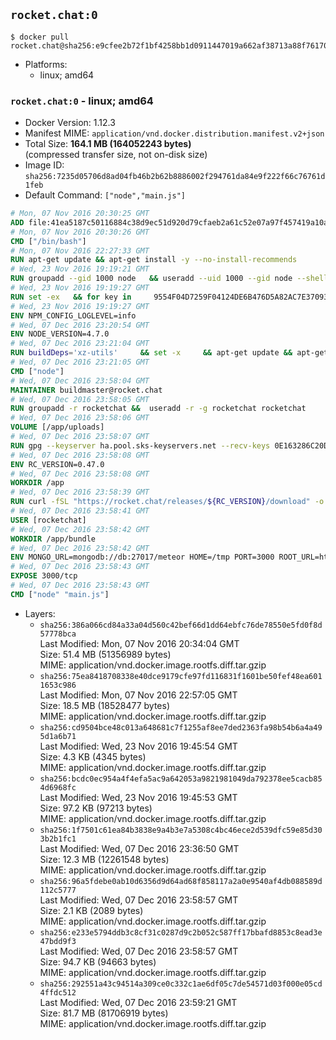 ## `rocket.chat:0`

```console
$ docker pull rocket.chat@sha256:e9cfee2b72f1bf4258bb1d0911447019a662af38713a88f761709eec3dda8da8
```

-	Platforms:
	-	linux; amd64

### `rocket.chat:0` - linux; amd64

-	Docker Version: 1.12.3
-	Manifest MIME: `application/vnd.docker.distribution.manifest.v2+json`
-	Total Size: **164.1 MB (164052243 bytes)**  
	(compressed transfer size, not on-disk size)
-	Image ID: `sha256:7235d05706d8ad04fb46b2b62b8886002f294761da84e9f222f66c76761d1feb`
-	Default Command: `["node","main.js"]`

```dockerfile
# Mon, 07 Nov 2016 20:30:25 GMT
ADD file:41ea5187c50116884c38d9ec51d920d79cfaeb2a61c52e07a97f457419a10a4f in / 
# Mon, 07 Nov 2016 20:30:26 GMT
CMD ["/bin/bash"]
# Mon, 07 Nov 2016 22:27:33 GMT
RUN apt-get update && apt-get install -y --no-install-recommends 		ca-certificates 		curl 		wget 	&& rm -rf /var/lib/apt/lists/*
# Wed, 23 Nov 2016 19:19:21 GMT
RUN groupadd --gid 1000 node   && useradd --uid 1000 --gid node --shell /bin/bash --create-home node
# Wed, 23 Nov 2016 19:19:27 GMT
RUN set -ex   && for key in     9554F04D7259F04124DE6B476D5A82AC7E37093B     94AE36675C464D64BAFA68DD7434390BDBE9B9C5     0034A06D9D9B0064CE8ADF6BF1747F4AD2306D93     FD3A5288F042B6850C66B31F09FE44734EB7990E     71DCFD284A79C3B38668286BC97EC7A07EDE3FC1     DD8F2338BAE7501E3DD5AC78C273792F7D83545D     B9AE9905FFD7803F25714661B63B535A4C206CA9     C4F0DFFF4E8C1A8236409D08E73BC641CC11F4C8   ; do     gpg --keyserver ha.pool.sks-keyservers.net --recv-keys "$key";   done
# Wed, 23 Nov 2016 19:19:27 GMT
ENV NPM_CONFIG_LOGLEVEL=info
# Wed, 07 Dec 2016 23:20:54 GMT
ENV NODE_VERSION=4.7.0
# Wed, 07 Dec 2016 23:21:04 GMT
RUN buildDeps='xz-utils'     && set -x     && apt-get update && apt-get install -y $buildDeps --no-install-recommends     && rm -rf /var/lib/apt/lists/*     && curl -SLO "https://nodejs.org/dist/v$NODE_VERSION/node-v$NODE_VERSION-linux-x64.tar.xz"     && curl -SLO "https://nodejs.org/dist/v$NODE_VERSION/SHASUMS256.txt.asc"     && gpg --batch --decrypt --output SHASUMS256.txt SHASUMS256.txt.asc     && grep " node-v$NODE_VERSION-linux-x64.tar.xz\$" SHASUMS256.txt | sha256sum -c -     && tar -xJf "node-v$NODE_VERSION-linux-x64.tar.xz" -C /usr/local --strip-components=1     && rm "node-v$NODE_VERSION-linux-x64.tar.xz" SHASUMS256.txt.asc SHASUMS256.txt     && apt-get purge -y --auto-remove $buildDeps     && ln -s /usr/local/bin/node /usr/local/bin/nodejs
# Wed, 07 Dec 2016 23:21:05 GMT
CMD ["node"]
# Wed, 07 Dec 2016 23:58:04 GMT
MAINTAINER buildmaster@rocket.chat
# Wed, 07 Dec 2016 23:58:05 GMT
RUN groupadd -r rocketchat &&  useradd -r -g rocketchat rocketchat
# Wed, 07 Dec 2016 23:58:06 GMT
VOLUME [/app/uploads]
# Wed, 07 Dec 2016 23:58:07 GMT
RUN gpg --keyserver ha.pool.sks-keyservers.net --recv-keys 0E163286C20D07B9787EBE9FD7F9D0414FD08104
# Wed, 07 Dec 2016 23:58:08 GMT
ENV RC_VERSION=0.47.0
# Wed, 07 Dec 2016 23:58:08 GMT
WORKDIR /app
# Wed, 07 Dec 2016 23:58:39 GMT
RUN curl -fSL "https://rocket.chat/releases/${RC_VERSION}/download" -o rocket.chat.tgz &&  curl -fSL "https://rocket.chat/releases/${RC_VERSION}/asc" -o rocket.chat.tgz.asc &&  gpg --batch --verify rocket.chat.tgz.asc rocket.chat.tgz &&  tar zxvf rocket.chat.tgz &&  rm rocket.chat.tgz rocket.chat.tgz.asc &&  cd bundle/programs/server &&  npm install
# Wed, 07 Dec 2016 23:58:41 GMT
USER [rocketchat]
# Wed, 07 Dec 2016 23:58:42 GMT
WORKDIR /app/bundle
# Wed, 07 Dec 2016 23:58:42 GMT
ENV MONGO_URL=mongodb://db:27017/meteor HOME=/tmp PORT=3000 ROOT_URL=http://localhost:3000 Accounts_AvatarStorePath=/app/uploads
# Wed, 07 Dec 2016 23:58:43 GMT
EXPOSE 3000/tcp
# Wed, 07 Dec 2016 23:58:43 GMT
CMD ["node" "main.js"]
```

-	Layers:
	-	`sha256:386a066cd84a33a04d560c42bef66d1dd64ebfc76de78550e5fd0f8d57778bca`  
		Last Modified: Mon, 07 Nov 2016 20:34:04 GMT  
		Size: 51.4 MB (51356989 bytes)  
		MIME: application/vnd.docker.image.rootfs.diff.tar.gzip
	-	`sha256:75ea8418708338e40dce9179cfe97fd116831f1601be50fef48ea6011653c986`  
		Last Modified: Mon, 07 Nov 2016 22:57:05 GMT  
		Size: 18.5 MB (18528477 bytes)  
		MIME: application/vnd.docker.image.rootfs.diff.tar.gzip
	-	`sha256:cd9504bce48c013a648681c7f1255af8ee7ded2363fa98b54b6a4a495d1a6b71`  
		Last Modified: Wed, 23 Nov 2016 19:45:54 GMT  
		Size: 4.3 KB (4345 bytes)  
		MIME: application/vnd.docker.image.rootfs.diff.tar.gzip
	-	`sha256:bcdc0ec954a4f4efa5ac9a642053a9821981049da792378ee5cacb854d6968fc`  
		Last Modified: Wed, 23 Nov 2016 19:45:53 GMT  
		Size: 97.2 KB (97213 bytes)  
		MIME: application/vnd.docker.image.rootfs.diff.tar.gzip
	-	`sha256:1f7501c61ea84b3838e9a4b3e7a5308c4bc46ece2d539dfc59e85d303b2b1fc1`  
		Last Modified: Wed, 07 Dec 2016 23:36:50 GMT  
		Size: 12.3 MB (12261548 bytes)  
		MIME: application/vnd.docker.image.rootfs.diff.tar.gzip
	-	`sha256:96a5fdebe0ab10d6356d9d64ad68f858117a2a0e9540af4db088589d112c5777`  
		Last Modified: Wed, 07 Dec 2016 23:58:57 GMT  
		Size: 2.1 KB (2089 bytes)  
		MIME: application/vnd.docker.image.rootfs.diff.tar.gzip
	-	`sha256:e233e5794ddb3c8cf31c0287d9c2b052c587ff17bbafd8853c8ead3e47bdd9f3`  
		Last Modified: Wed, 07 Dec 2016 23:58:57 GMT  
		Size: 94.7 KB (94663 bytes)  
		MIME: application/vnd.docker.image.rootfs.diff.tar.gzip
	-	`sha256:292551a43c94514a309ce0c332c1ae6df05c7de54571d03f000e05cd4ffdc512`  
		Last Modified: Wed, 07 Dec 2016 23:59:21 GMT  
		Size: 81.7 MB (81706919 bytes)  
		MIME: application/vnd.docker.image.rootfs.diff.tar.gzip
